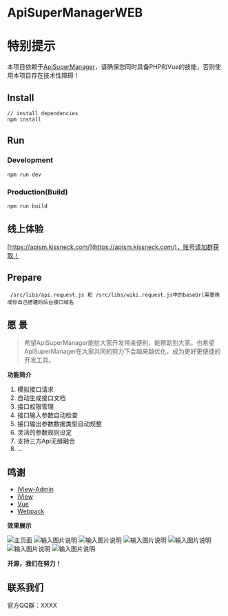 # ApiSuperManagerWEB

# 特别提示
本项目依赖于[ApiSuperManager](https://gitee.com/kissneck-open-source-group/api-super-manager)，请确保您同时具备PHP和Vue的技能，否则使用本项目存在技术性障碍！

## Install
```bush
// install dependencies
npm install
```

## Run
### Development
```bush
npm run dev
```
### Production(Build)
```bush
npm run build
```
## 线上体验
[https://apism.kissneck.com/](https://apism.kissneck.com/)，账号请加群获取！

## Prepare
```bush
 /src/libs/api.request.js 和 /src/libs/wiki.request.js中的baseUrl需要换成你自己搭建的后台接口域名
```

## 愿 景

> 希望ApiSuperManager能给大家开发带来便利，能帮助到大家。也希望ApiSuperManager在大家共同的努力下会越来越优化，成为更好更便捷的开发工具。

**功能简介**
 1. 模拟接口请求
 2. 自动生成接口文档
 3. 接口权限管理
 4. 接口输入参数自动检查
 5. 接口输出参数数据类型自动规整
 6. 灵活的参数规则设定
 7. 支持三方Api无缝融合
 8. ...
<!-- 
 ```
 ApiSuperManager（PHP部分）
 ├─ 系统管理
 |  ├─ 菜单维护 - 编辑访客权限，处理菜单父子关系，被权限系统依赖（极为重要）
 |  ├─ 用户管理 - 添加新用户，封号，删号以及给账号分配权限组
 |  ├─ 权限管理 - 权限组管理，给权限组添加权限，将用户提出权限组
 |  └─ 日志管理 - 记录管理员的操作，用于追责，回溯和备案
 ├─ 应用接入
 |  ├─...
 ├─ 接口管理
 |  ├─ 接口维护 - 新增接口、编辑接口和接口的参数管理等
 |  ├─ 接口分组 - 将所使用的接口分组，便于更好的管理和展示
 |  ├─ 接口文档
 |   |  ├─ 接口文档生成
 |   |  ├─ 模拟接口请求
 |  ...
 ``` -->

 ## 鸣谢

- [iView-Admin](https://github.com/iview/iview-admin)
- [iView](https://github.com/iview/iview)
- [Vue](https://github.com/vuejs/vue)
- [Webpack](https://github.com/webpack/webpack)

**效果展示**

![主页面](https://images.gitee.com/uploads/images/2021/1118/182143_0a8f5db0_9992165.png "index.png")
![输入图片说明](https://images.gitee.com/uploads/images/2021/1118/182753_1151785c_9992165.png "auth.png")
![输入图片说明](https://images.gitee.com/uploads/images/2021/1118/182721_895a1af5_9992165.png "apimanage_index.png")
![输入图片说明](https://images.gitee.com/uploads/images/2021/1118/182839_5127067c_9992165.png "md_explain.png")
![输入图片说明](https://images.gitee.com/uploads/images/2021/1118/182646_56007203_9992165.png "md_post.png")
![输入图片说明](https://images.gitee.com/uploads/images/2021/1118/182822_b90926b4_9992165.png "md_code.png")
![输入图片说明](https://images.gitee.com/uploads/images/2021/1118/184140_1c487ec6_9992165.png "md.png")

**开源，我们在努力！**

## 联系我们

官方QQ群：XXXX